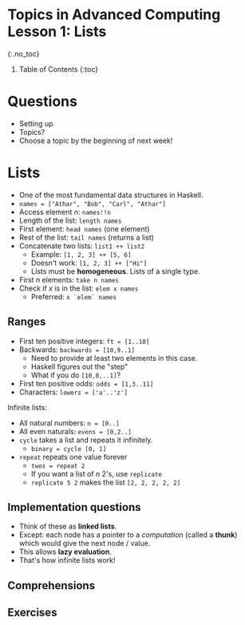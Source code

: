 # Topics in Advanced Computing Lesson 1: Lists
{:.no_toc}

1. Table of Contents
{:toc}

# Questions

* Setting up
* Topics?
* Choose a topic by the beginning of next week!

# Lists

* One of the most fundamental data structures in Haskell.
* `names = ["Athar", "Bob", "Carl", "Athar"]`
* Access element $n$: `names!!n`
* Length of the list: `length names`
* First element: `head names` (one element)
* Rest of the list: `tail names` (returns a list)
* Concatenate two lists: `list1 ++ list2`
  * Example: `[1, 2, 3] ++ [5, 6]`
  * Doesn't work: `[1, 2, 3] ++ ["Hi"]`
  * Lists must be **homogeneous**. Lists of a single type.
* First $n$ elements: `take n names`
* Check if $x$ is in the list: `elem x names`
  * Preferred: ``x `elem` names``

## Ranges

* First ten positive integers: `ft = [1..10]`
* Backwards: `backwards = [10,9..1]`
  * Need to provide at least two elements in this case.
  * Haskell figures out the "step"
  * What if you do `[10,8,..1]`?
* First ten positive odds: `odds = [1,3..11]`
* Characters: `lowers = ['a'..'z']`

Infinite lists:

* All natural numbers: `n = [0..]`
* All even naturals: `evens = [0,2..]`
* `cycle` takes a list and repeats it infinitely.
  * `binary = cycle [0, 1]`
* `repeat` repeats one value forever
  * `twos = repeat 2`
  * If you want a list of $n$ 2's, use `replicate`
  * `replicate 5 2` makes the list `[2, 2, 2, 2, 2]`  

## Implementation questions

* Think of these as **linked lists**.
* Except: each node has a pointer to a *computation* (called a **thunk**) which would give the next node / value.
* This allows **lazy evaluation**.
* That's how infinite lists work!

## Comprehensions

## Exercises
